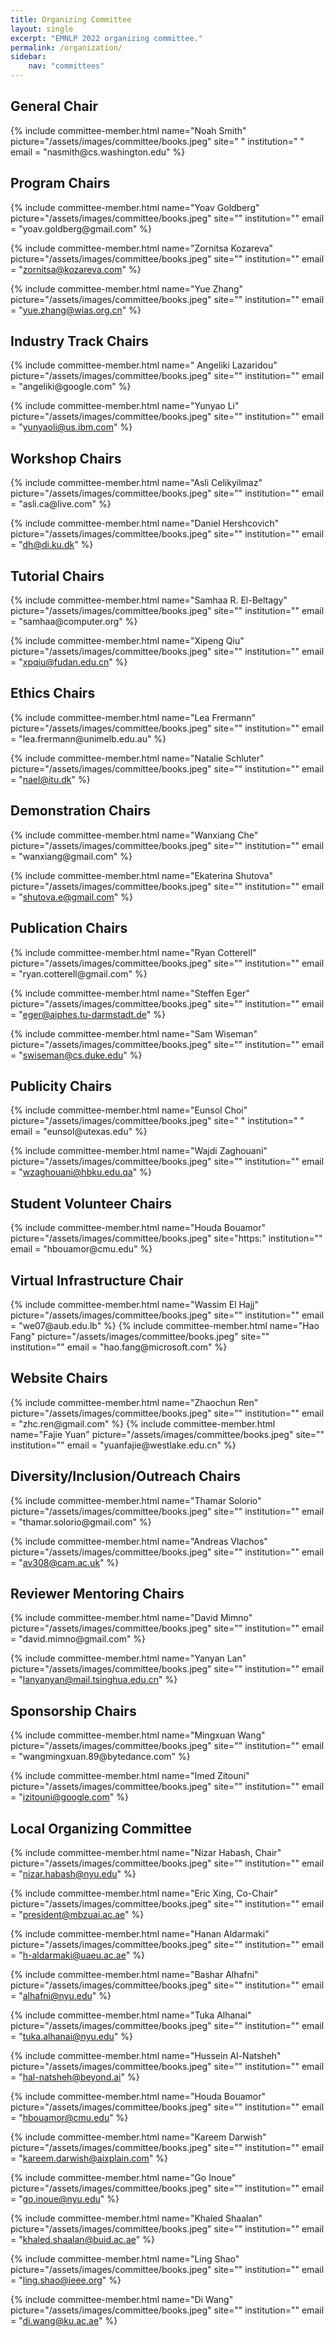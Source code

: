 ```yaml
---
title: Organizing Committee
layout: single
excerpt: "EMNLP 2022 organizing committee."
permalink: /organization/
sidebar: 
    nav: "committees"
---
```


<h2>General Chair</h2>
{% include committee-member.html
   name="Noah Smith"
   picture="/assets/images/committee/books.jpeg"
   site=" "
   institution=" "
   email = "nasmith@cs.washington.edu"
%}

<h2>Program Chairs </h2>
{% include committee-member.html
   name="Yoav Goldberg"
   picture="/assets/images/committee/books.jpeg"
   site=""
   institution=""
   email = "yoav.goldberg@gmail.com"
%}

{% include committee-member.html
   name="Zornitsa Kozareva"
   picture="/assets/images/committee/books.jpeg"
   site=""
   institution=""
   email = "zornitsa@kozareva.com"
%}

{% include committee-member.html
   name="Yue Zhang"
   picture="/assets/images/committee/books.jpeg"
   site=""
   institution=""
   email = "yue.zhang@wias.org.cn"
%}

<h2>Industry Track Chairs </h2>
{% include committee-member.html
   name=" Angeliki Lazaridou"
   picture="/assets/images/committee/books.jpeg"
   site=""
   institution=""
   email = "angeliki@google.com"
%}

{% include committee-member.html
   name="Yunyao Li"
   picture="/assets/images/committee/books.jpeg"
   site=""
   institution=""
   email = "yunyaoli@us.ibm.com"
%}

<h2>Workshop Chairs 
</h2>
{% include committee-member.html
   name="Asli Celikyilmaz"
   picture="/assets/images/committee/books.jpeg"
   site=""
   institution=""
   email = "asli.ca@live.com"
%}

{% include committee-member.html
   name="Daniel Hershcovich"
   picture="/assets/images/committee/books.jpeg"
   site=""
   institution=""
   email = "dh@di.ku.dk"
%}

<h2>Tutorial Chairs </h2>
{% include committee-member.html
   name="Samhaa R. El-Beltagy"
   picture="/assets/images/committee/books.jpeg"
   site=""
   institution=""
   email = "samhaa@computer.org"
%}

{% include committee-member.html
   name="Xipeng Qiu"
   picture="/assets/images/committee/books.jpeg"
   site=""
   institution=""
   email = "xpqiu@fudan.edu.cn"
%}


<h2>Ethics Chairs</h2>
{% include committee-member.html
   name="Lea Frermann"
   picture="/assets/images/committee/books.jpeg"
   site=""
   institution=""
   email = "lea.frermann@unimelb.edu.au"
%}

{% include committee-member.html
   name="Natalie Schluter"
   picture="/assets/images/committee/books.jpeg"
   site=""
   institution=""
   email = "nael@itu.dk"
%}

<h2>Demonstration Chairs</h2>
{% include committee-member.html
   name="Wanxiang Che"
   picture="/assets/images/committee/books.jpeg"
   site=""
   institution=""
   email = "wanxiang@gmail.com"
%}

{% include committee-member.html
   name="Ekaterina Shutova"
   picture="/assets/images/committee/books.jpeg"
   site=""
   institution=""
   email = "shutova.e@gmail.com"
%}

<h2>Publication Chairs</h2>
{% include committee-member.html
   name="Ryan Cotterell"
   picture="/assets/images/committee/books.jpeg"
   site=""
   institution=""
   email = "ryan.cotterell@gmail.com"
%}

{% include committee-member.html
   name="Steffen Eger"
   picture="/assets/images/committee/books.jpeg"
   site=""
   institution=""
   email = "eger@aiphes.tu-darmstadt.de"
%}

{% include committee-member.html
   name="Sam Wiseman"
   picture="/assets/images/committee/books.jpeg"
   site=""
   institution=""
   email = "swiseman@cs.duke.edu"
%}

<h2>Publicity Chairs </h2>
{% include committee-member.html
   name="Eunsol Choi"
   picture="/assets/images/committee/books.jpeg"
   site=" "
   institution=" "
   email = "eunsol@utexas.edu"
%}

{% include committee-member.html
   name="Wajdi Zaghouani"
   picture="/assets/images/committee/books.jpeg"
   site=""
   institution=""
   email = "wzaghouani@hbku.edu.qa"
%}


<h2>Student Volunteer Chairs</h2>
{% include committee-member.html
   name="Houda Bouamor"
   picture="/assets/images/committee/books.jpeg"
   site="https:"
   institution=""
   email = "hbouamor@cmu.edu"
%}

<h2>Virtual Infrastructure Chair</h2>
{% include committee-member.html
   name="Wassim El Hajj"
   picture="/assets/images/committee/books.jpeg"
   site=""
   institution=""
   email = "we07@aub.edu.lb"
%}
{% include committee-member.html
   name="Hao Fang"
   picture="/assets/images/committee/books.jpeg"
   site=""
   institution=""
   email = "hao.fang@microsoft.com"
%}


<h2>Website Chairs</h2>
{% include committee-member.html
   name="Zhaochun Ren"
   picture="/assets/images/committee/books.jpeg"
   site=""
   institution=""
   email = "zhc.ren@gmail.com"
%}
{% include committee-member.html
   name="Fajie Yuan"
   picture="/assets/images/committee/books.jpeg"
   site=""
   institution=""
   email = "yuanfajie@westlake.edu.cn"
%}

<h2>Diversity/Inclusion/Outreach Chairs</h2>
{% include committee-member.html
   name="Thamar Solorio"
   picture="/assets/images/committee/books.jpeg"
   site=""
   institution=""
   email = "thamar.solorio@gmail.com"
%}

{% include committee-member.html
   name="Andreas Vlachos"
   picture="/assets/images/committee/books.jpeg"
   site=""
   institution=""
   email = "av308@cam.ac.uk"
%}

<h2>Reviewer Mentoring Chairs</h2>
{% include committee-member.html
   name="David Mimno"
   picture="/assets/images/committee/books.jpeg"
   site=""
   institution=""
   email = "david.mimno@gmail.com"
%}

{% include committee-member.html
   name="Yanyan Lan"
   picture="/assets/images/committee/books.jpeg"
   site=""
   institution=""
   email = "lanyanyan@mail.tsinghua.edu.cn"
%}


<h2>Sponsorship Chairs</h2>
{% include committee-member.html
   name="Mingxuan Wang"
   picture="/assets/images/committee/books.jpeg"
   site=""
   institution=""
   email = "wangmingxuan.89@bytedance.com"
%}

{% include committee-member.html
   name="Imed Zitouni"
   picture="/assets/images/committee/books.jpeg"
   site=""
   institution=""
   email = "izitouni@google.com"
%}


<h2>Local Organizing Committee</h2>

{% include committee-member.html
   name="Nizar Habash, Chair"
   picture="/assets/images/committee/books.jpeg"
   site=""
   institution=""
   email = "nizar.habash@nyu.edu"
%}

{% include committee-member.html
   name="Eric Xing, Co-Chair"
   picture="/assets/images/committee/books.jpeg"
   site=""
   institution=""
   email = "president@mbzuai.ac.ae"
%}

{% include committee-member.html
   name="Hanan Aldarmaki"
   picture="/assets/images/committee/books.jpeg"
   site=""
   institution=""
   email = "h-aldarmaki@uaeu.ac.ae"
%}

{% include committee-member.html
   name="Bashar Alhafni"
   picture="/assets/images/committee/books.jpeg"
   site=""
   institution=""
   email = "alhafni@nyu.edu"
%}

{% include committee-member.html
   name="Tuka Alhanai"
   picture="/assets/images/committee/books.jpeg"
   site=""
   institution=""
   email = "tuka.alhanai@nyu.edu"
%}

{% include committee-member.html
   name="Hussein Al-Natsheh"
   picture="/assets/images/committee/books.jpeg"
   site=""
   institution=""
   email = "hal-natsheh@beyond.ai"
%}

{% include committee-member.html
   name="Houda Bouamor"
   picture="/assets/images/committee/books.jpeg"
   site=""
   institution=""
   email = "hbouamor@cmu.edu"
%}

{% include committee-member.html
   name="Kareem Darwish"
   picture="/assets/images/committee/books.jpeg"
   site=""
   institution=""
   email = "kareem.darwish@aixplain.com"
%}

{% include committee-member.html
   name="Go Inoue"
   picture="/assets/images/committee/books.jpeg"
   site=""
   institution=""
   email = "go.inoue@nyu.edu"
%}

{% include committee-member.html
   name="Khaled Shaalan"
   picture="/assets/images/committee/books.jpeg"
   site=""
   institution=""
   email = "khaled.shaalan@buid.ac.ae"
%}

{% include committee-member.html
   name="Ling Shao"
   picture="/assets/images/committee/books.jpeg"
   site=""
   institution=""
   email = "ling.shao@ieee.org"
%}

{% include committee-member.html
   name="Di Wang"
   picture="/assets/images/committee/books.jpeg"
   site=""
   institution=""
   email = "di.wang@ku.ac.ae"
%}
